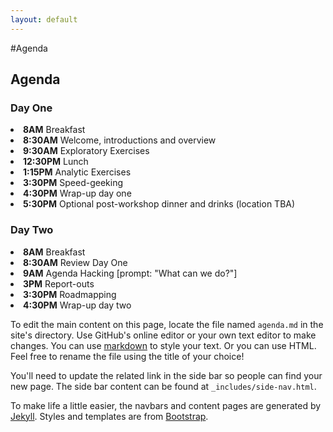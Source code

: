 ```yaml
---
layout: default
---
```


#Agenda

<h2>Agenda</h2>
<h3>Day One</h3>
<li><strong>8AM</strong> Breakfast</li>
<li><strong>8:30AM</strong> Welcome, introductions and overview</li>
<li><strong>9:30AM</strong> Exploratory Exercises</li>
<li><strong>12:30PM</strong> Lunch</strong></li>
<li><strong>1:15PM</strong> Analytic Exercises</li>
<li><strong>3:30PM</strong> Speed-geeking</li>
<li><strong>4:30PM</strong> Wrap-up day one</li>
<li><strong>5:30PM</strong> Optional post-workshop dinner and drinks (location TBA)</li>

<h3>Day Two</h3>
<li><strong>8AM</strong> Breakfast</li>
<li><strong>8:30AM</strong> Review Day One</li>
<li><strong>9AM</strong> Agenda Hacking [prompt: "What can we do?"] </li>
<li><strong>3PM</strong> Report-outs</li>
<li><strong>3:30PM</strong> Roadmapping</li>
<li><strong>4:30PM</strong> Wrap-up day two</li>

</p>

To edit the main content on this page, locate the file named `agenda.md` in the site's directory. Use GitHub's online editor or your own text editor to make changes. You can use [markdown](http://daringfireball.net/projects/markdown/basics) to style your text. Or you can use HTML. Feel free to rename the file using the title of your choice!

You'll need to update the related link in the side bar so people can find your new page. The side bar content can be found at `_includes/side-nav.html`.

To make life a little easier, the navbars and content pages are generated by [Jekyll](http://jekyllrb.com). Styles and templates are from [Bootstrap](http://getbootstrap.com).
